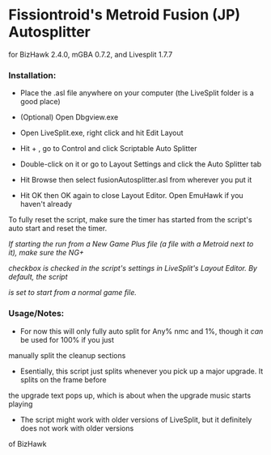 # Fissiontroid's Metroid Fusion (JP) Autosplitter
for BizHawk 2.4.0, mGBA 0.7.2, and Livesplit 1.7.7

### Installation:

* Place the .asl file anywhere on your computer (the LiveSplit folder is a good place)

* (Optional) Open Dbgview.exe

* Open LiveSplit.exe, right click and hit Edit Layout

* Hit + , go to Control and click Scriptable Auto Splitter

* Double-click on it or go to Layout Settings and click the Auto Splitter tab

* Hit Browse then select fusionAutosplitter.asl from wherever you put it

* Hit OK then OK again to close Layout Editor. Open EmuHawk if you haven't already

To fully reset the script, make sure the timer has started from the script's auto start and reset the timer.

*If starting the run from a New Game Plus file (a file with a Metroid next to it), make sure the NG+*

*checkbox is checked in the script's settings in LiveSplit's Layout Editor. By default, the script*

*is set to start from a normal game file.*

### Usage/Notes:

* For now this will only fully auto split for Any% nmc and 1%, though it *can* be used for 100% if you just 

manually split the cleanup sections

* Esentially, this script just splits whenever you pick up a major upgrade. It splits on the frame before 

the upgrade text pops up, which is about when the upgrade music starts playing

* The script might work with older versions of LiveSplit, but it definitely does not work with older versions

of BizHawk


